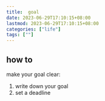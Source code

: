 ```yaml
---
title:  goal
date: 2023-06-29T17:10:15+08:00
lastmod: 2023-06-29T17:10:15+08:00
categories: ["life"]
tags: [""]
---
```



## how to 

make your goal clear:
1. write    down your goal 
2. set a deadline


